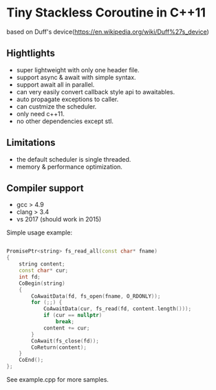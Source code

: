 # Tiny Stackless Coroutine in C++11

based on Duff's device(https://en.wikipedia.org/wiki/Duff%27s_device)

## Hightlights
- super lightweight with only one header file.
- support async & await with simple syntax.
- support await all in parallel.
- can very easily convert callback style api to awaitables.
- auto propagate exceptions to caller.
- can custmize the scheduler.
- only need c++11.
- no other dependencies except stl.


## Limitations
- the default scheduler is single threaded.
- memory & performance optimization.


## Compiler support
- gcc > 4.9
- clang > 3.4
- vs 2017 (should work in 2015)




Simple usage example:
```c++

PromisePtr<string> fs_read_all(const char* fname)
{
	string content;
	const char* cur;
	int fd;
	CoBegin(string)
	{
		CoAwaitData(fd, fs_open(fname, O_RDONLY));
		for (;;) {
			CoAwaitData(cur, fs_read(fd, content.length()));
			if (cur == nullptr)
				break;
			content += cur;
		}
		CoAwait(fs_close(fd));
		CoReturn(content);
	}
	CoEnd();
};


```

See example.cpp for more samples.
